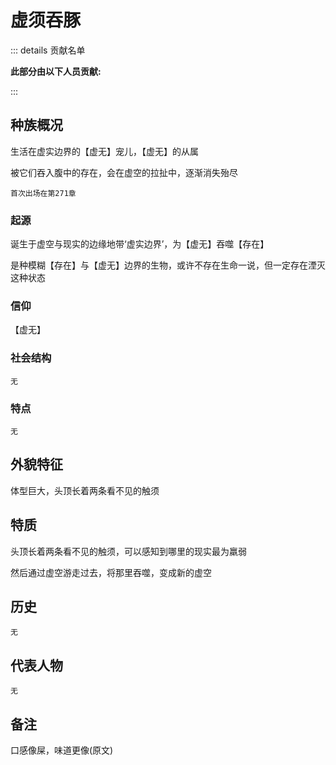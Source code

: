 # 虚须吞豚
::: details 贡献名单

**此部分由以下人员贡献:**
<MemberBlock :filterNames="teamMembers" />

<script setup>


const teamMembers = [
'我从不信命',
'琥珀',
];
</script>

:::
## 种族概况

生活在虚实边界的【虚无】宠儿，【虚无】的从属

被它们吞入腹中的存在，会在虚空的拉扯中，逐渐消失殆尽

`首次出场在第271章`

### 起源 

诞生于虚空与现实的边缘地带‘虚实边界’，为【虚无】吞噬【存在】

是种模糊【存在】与【虚无】边界的生物，或许不存在生命一说，但一定存在湮灭这种状态

### 信仰

 【虚无】

### 社会结构
`无`

### 特点
`无`

## 外貌特征
体型巨大，头顶长着两条看不见的触须

## 特质
头顶长着两条看不见的触须，可以感知到哪里的现实最为羸弱

然后通过虚空游走过去，将那里吞噬，变成新的虚空

## 历史
`无`

## 代表人物
`无`
## 备注
口感像屎，味道更像(原文)
